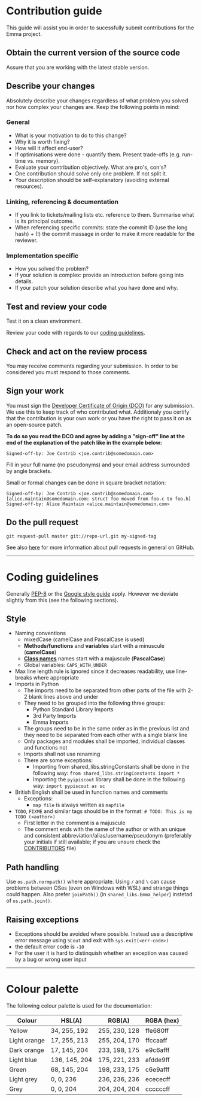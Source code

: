 
# Contribution guide
This guide will assist you in order to sucessfully submit contributions for the Emma project.  

## Obtain the current version of the source code
Assure that you are working with the latest stable version.

## Describe your changes
Absolutely describe your changes regardless of what problem you solved nor how complex your changes are. Keep the following points in mind:

### General
* What is your motivation to do to this change?
* Why it is worth fixing?
* How will it affect end-user?
* If optimisations were done - quantify them. Present trade-offs (e.g. run-time vs. memory).
* Evaluate your contribution objectively. What are pro's, con's?
* One contribution should solve only one problem. If not split it.
* Your description should be self-explanatory (avoiding external resources).

### Linking, referencing & documentation
* If you link to tickets/mailing lists etc. reference to them. Summarise what is its principal outcome.
* When referencing specific commits: state the commit ID (use the long hash) + (!) the commit massage in order to make it more readable for the reviewer.

### Implementation specific
* How you solved the problem?
* If your solution is complex: provide an introduction before going into details. 
* If your patch your solution describe what you have done and why.


## Test and review your code
Test it on a clean environment.

Review your code with regards to our [coding guidelines](#coding-guidelines).


## Check and act on the review process
You may receive comments regarding your submission. In order to be considered you must respond to those comments. 


## Sign your work
You must sign the [Developer Certificate of Origin (DCO)](https://developercertificate.org/) for any submission. We use this to keep track of who contributed what. Additionaly you certify that the contribution is your own work or you have the right to pass it on as an open-source patch.

**To do so you read the DCO and agree by adding a "sign-off" line at the end of the explanation of the patch like in the example below:**

```text
Signed-off-by: Joe Contrib <joe.contrib@somedomain.com>
```

Fill in your full name (no pseudonyms) and your email address surrounded by angle brackets.

Small or formal changes can be done in square bracket notation:

```
Signed-off-by: Joe Contrib <joe.contrib@somedomain.com>
[alice.maintain@somedomain.com: struct foo moved from foo.c to foo.h]
Signed-off-by: Alice Maintain <alice.maintain@somedomain.com>
```

## Do the pull request

```git
git request-pull master git://repo-url.git my-signed-tag
```

See also [here](https://help.github.com/en/articles/requesting-a-pull-request-review) for more information about pull requests in general on GitHub.


----------------------------------------------------------------
# Coding guidelines
Generally [PEP-8](https://github.com/python/peps/blob/master/pep-0008.txt) or the [Google style guide](https://github.com/google/styleguide/blob/gh-pages/pyguide.md) apply. However we deviate slightly from this (see the following sections). 

## Style
* Naming conventions
    * mixedCase (camelCase and PascalCase is used)
    * **Methods/functions** and **variables** start with a minuscule (**camelCase**)
    * [**Class names**](https://www.python.org/dev/peps/pep-0008/#class-names) names start with a majuscule (**PascalCase**)
    * Global variables: `CAPS_WITH_UNDER`
* Max line length rule is ignored since it decreases readability, use line-breaks where appropriate
* Imports in Python
    * The imports need to be separated from other parts of the file with 2-2 blank lines above and under
    * They need to be grouped into the following three groups:
      * Python Standard Library Imports
      * 3rd Party Imports
      * Emma Imports
    * The groups need to be in the same order as in the previous list and they need to be separated from each other with a single blank line
    * Only packages and modules shall be imported, individual classes and functions not
    * Imports shall not use renaming
    * There are some exceptions:
      * Importing from shared_libs.stringConstants shall be done in the following way: `from shared_libs.stringConstants import *`
      * Importing the `pyipiscout` library shall be done in the following way: `import pypiscout as sc`
* British English shall be used in function names and comments
    * Exceptions:
        * `map file` is always written as `mapfile`
* `TODO`, `FIXME` and similar tags should be in the format: `# TODO: This is my TODO (<author>)`
    * First letter in the comment is a majuscule
    * The comment ends with the name of the author or with an unique and consistent abbreviation/alias/username/pseudonym (preferably your initials if still available; if you are unsure check the [CONTRIBUTORS](../CONTRIBUTORS) file)

## Path handling
Use `os.path.normpath()` where appropriate. Using `/` and `\` can cause problems between OSes (even on Windows with WSL) and strange things could happen. Also prefer `joinPath()` (in `shared_libs.Emma_helper`) instetad of `os.path.join()`.
    
## Raising exceptions
* Exceptions should be avoided where possible. Instead use a descriptive error message using `SCout` and exit with `sys.exit(<err-code>)`
* the default error code is `-10`
* For the user it is hard to distinquish whether an exception was caused by a bug or wrong user input

----------------------------------------------------------------
# Colour palette
The following colour palette is used for the documentation:

| Colour       | HSL(A)        | RGB(A)        | RGBA (hex) |
| ------------ | ------------- | ------------- | ---------- |
| Yellow       | 34, 255, 192  | 255, 230, 128 | ffe680ff   |
| Light orange | 17, 255, 213  | 255, 204, 170 | ffccaaff   |
| Dark orange  | 17, 145, 204  | 233, 198, 175 | e9c6afff   |
| Light blue   | 136, 145, 204 | 175, 221, 233 | afdde9ff   |
| Green        | 68, 145, 204  | 198, 233, 175 | c6e9afff   |
| Light grey   | 0, 0, 236     | 236, 236, 236 | ecececff   |
| Grey         | 0, 0, 204     | 204, 204, 204 | ccccccff   |
